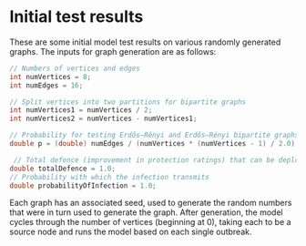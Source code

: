 # Initial test results

These are some initial model test results on various randomly generated graphs. The inputs for graph generation are as follows: 
```java
// Numbers of vertices and edges
int numVertices = 8;
int numEdges = 16;

// Split vertices into two partitions for bipartite graphs
int numVertices1 = numVertices / 2;
int numVertices2 = numVertices - numVertices1;

// Probability for testing Erdős–Rényi and Erdős–Rényi bipartite graphs
double p = (double) numEdges / (numVertices * (numVertices - 1) / 2.0);

 // Total defence (improvement in protection ratings) that can be deployed each turn
double totalDefence = 1.0;
// Probability with which the infection transmits
double probabilityOfInfection = 1.0;
```

Each graph has an associated seed, used to generate the random numbers that were in turn used to generate the graph. After generation, the model cycles through the number of vertices (beginning at 0), taking each to be a source node and runs the model based on each single outbreak.
